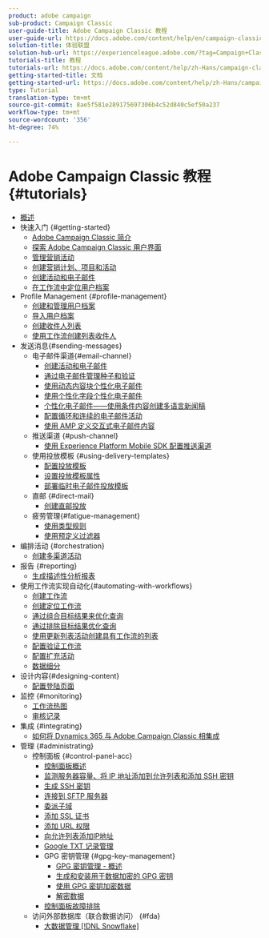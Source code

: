 ```yaml
---
product: adobe campaign
sub-product: Campaign Classic
user-guide-title: Adobe Campaign Classic 教程
user-guide-url: https://docs.adobe.com/content/help/en/campaign-classic-learn/tutorials/overview.html
solution-title: 体验联盟
solution-hub-url: https://experienceleague.adobe.com/?tag=Campaign+Classic#recommended/solutions/campaign
tutorials-title: 教程
tutorials-url: https://docs.adobe.com/content/help/zh-Hans/campaign-classic-learn/tutorials/overview.html
getting-started-title: 文档
getting-started-url: https://docs.adobe.com/content/help/zh-Hans/campaign-classic/using/getting-started/starting-with-adobe-campaign/about-adobe-campaign-classic.html
type: Tutorial
translation-type: tm+mt
source-git-commit: 8ae5f581e289175697306b4c52d840c5ef50a237
workflow-type: tm+mt
source-wordcount: '356'
ht-degree: 74%

---
```



# Adobe Campaign Classic 教程 {#tutorials}

+ [概述](/help/acc/overview.md)
+ 快速入门
{#getting-started}
   + [Adobe Campaign Classic 简介](/help/acc/getting-started/introduction-to-adobe-campaign-classic.md)
   + [探索 Adobe Campaign Classic 用户界面](/help/acc/getting-started/exploring-the-adobe-campaign-classic-user-interface.md)
   + [管理营销活动](/help/acc/getting-started/managing-marketing-campaigns.md)
   + [创建营销计划、项目和活动](/help/acc/getting-started/creating-a-marketing-plan-programs-and-campaigns.md)
   + [创建活动和电子邮件](https://docs.adobe.com/content/help/en/campaign-classic-learn/tutorials/getting-started/creating-a-campaign-and-an-email.html)
   + [在工作流中定位用户档案](/help/acc/getting-started/targeting-profiles-in-a-workflow.md)
+ Profile Management {#profile-management}
   + [创建和管理用户档案](/help/acc/profile-management/create-and-manage-profiles.md)
   + [导入用户档案](/help/acc/data-management/importing-profiles.md)
   + [创建收件人列表](/help/acc/profile-management/creating-a-list-of-recipients.md)
   + [使用工作流创建列表收件人](/help/acc/profile-management/creating-a-list-of-recipients-with-a-workflow.md)
+ 发送消息{#sending-messages}
   + 电子邮件渠道{#email-channel}
      + [创建活动和电子邮件](/help/acc/getting-started/creating-a-campaign-and-an-email.md)
      + [通过电子邮件管理种子和验证](/help/acc/sending-messages/managing-seed-and-proofs.md)
      + [使用动态内容块个性化电子邮件](/help/acc/sending-messages/email-channel/personalization-with-dynamic-content-blocks.md)
      + [使用个性化字段个性化电子邮件](/help/acc/sending-messages/email-channel/personalizing-emails-using-personalization-fields.md)
      + [个性化电子邮件——使用条件内容创建多语言新闻稿](/help/acc/sending-messages/email-channel/personalizing-emails-create-a-multi-lingual-newsletter-using-conditional-content.md)
      + [配置循环和连续的电子邮件活动](/help/acc/sending-messages/recurring-deliveries.md)
      + [使用 AMP 定义交互式电子邮件内容](/help/acc/sending-messages/email-channel/defining-interactive-email-content-with-amp.md)
   + 推送渠道 {#push-channel}
      + [使用 Experience Platform Mobile SDK 配置推送渠道 ](/help/acc/sending-messages/mobile-channel/configure-push-using-aep-mobile-sdk.md)
   + 使用投放模板 {#using-delivery-templates}
      + [配置投放模板](/help/acc/sending-messages/using-delivery-templates/configuring-a-delivery-template.md)
      + [设置投放模板属性](/help/acc/sending-messages/using-delivery-templates/setting-delivery-template-properties.md)
      + [部署临时电子邮件投放模板](/help/acc/sending-messages/using-delivery-templates/deploying-ad-hoc-email-delivery-template.md)
   + 直邮 {#direct-mail}
      + [创建直邮投放](/help/acc/sending-messages/direct-mail/creating-direct-mail-deliveries.md)
   + 疲劳管理{#fatigue-management}
      + [使用类型规则](/help/acc/sending-messages/fatigue-management/typology-rules-for-fatigue-management.md)
      + [使用预定义过滤器](/help/acc/sending-messages/fatigue-management/fatigue-management-using-filters.md)
+ 编排活动 {#orchestration}
   + [创建多渠道活动](/help/acc/orchestrating-campaigns/multi-channel-campaigns.md)
+ 报告 {#reporting}
   + [生成描述性分析报表](/help/acc/reporting/generating-a-descriptive-analysis-report.md)
+ 使用工作流实现自动化{#automating-with-workflows}
   + [创建工作流](/help/acc/automating-with-workflows/creating-a-workflow.md)
   + [创建定位工作流](/help/acc/automating-with-workflows/creating-a-targeting-workflow.md)
   + [通过组合目标结果来优化查询](/help/acc/automating-with-workflows/refining-targets-by-combining-query-results.md)
   + [通过排除目标结果优化查询](/help/acc/automating-with-workflows/refining-targets-by-excluding-query-results.md)
   + [使用更新列表活动创建具有工作流的列表](/help/acc/automating-with-workflows/using-the-update-list-activity.md)
   + [配置验证工作流](/help/acc/automating-with-workflows/validation-flow-configuration.md)
   + [配置扩充活动](/help/acc/automating-with-workflows/enrichment-activity.md)
   + [数据细分](/help/acc/data-management/data-segmentation.md)
+ 设计内容{#designing-content}
   + [配置登陆页面](/help/acc/designing-content/configure-landingpages.md)
+ 监控 {#monitoring}
   + [工作流热图](/help/acc/monitoring-campaign-classic/workflow-heatmap.md)
   + [审核记录](/help/acc/monitoring-campaign-classic/audit-trail.md)
+ 集成 {#integrating}
   + [如何将 Dynamics 365 与 Adobe Campaign Classic 相集成](/help/acc/integrations/dynamics365-integration.md)
+ 管理 {#administrating}
   + 控制面板 {#control-panel-acc}
      + [控制面板概述](/help/acc/monitoring-campaign-classic/control-panel/control-panel-overview.md)
      + [监测服务器容量、将 IP 地址添加到允许列表和添加 SSH 密钥](/help/acc/monitoring-campaign-classic/control-panel/monitoring-server-capacity-allow-listing-adding-ssh-key.md)
      + [生成 SSH 密钥](/help/acc/monitoring-campaign-classic/control-panel/generate-ssh-key.md)
      + [连接到 SFTP 服务器](/help/acc/monitoring-campaign-classic/control-panel/connect-to-sftp-server.md)
      + [委派子域](/help/acc/monitoring-campaign-classic/control-panel/subdomain-delegation.md)
      + [添加 SSL 证书](/help/acc/monitoring-campaign-classic/control-panel/adding-ssl-certificates.md)
      + [添加 URL 权限](/help/acc/monitoring-campaign-classic/control-panel/adding-url-permissions.md)
      + [向允许列表添加IP地址](/help/acc/monitoring-campaign-classic/control-panel/ip-allow-listing.md)
      + [Google TXT 记录管理](/help/acc/monitoring-campaign-classic/control-panel/google-txt-record-management.md)
      + GPG 密钥管理 {#gpg-key-management}
         + [GPG 密钥管理 - 概述](/help/acc/monitoring-campaign-classic/control-panel/gpg-key-management/gpg-key-management-overview.md)
         + [生成和安装用于数据加密的 GPG 密钥](/help/acc/monitoring-campaign-classic/control-panel/gpg-key-management/generating-and-installing-gpg-keys-for-data-encryption.md)
         + [使用 GPG 密钥加密数据](/help/acc/monitoring-campaign-classic/control-panel/gpg-key-management/using-a-gpg-key-to-encrypt-data.md)
         + [解密数据](/help/acc/monitoring-campaign-classic/control-panel/gpg-key-management/decrypting-data.md)
      + [控制面板故障排除](/help/acc/monitoring-campaign-classic/control-panel/trouble-shooting.md)
   + 访问外部数据库（联合数据访问） {#fda}
      + [大数据管理 [!DNL Snowflake]](/help/acc/administrating/snowflake/big-data-segmentation-on-snowflake.md)

